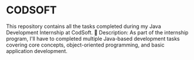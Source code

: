 # CODSOFT
This repository contains all the tasks completed during my Java Development Internship at CodSoft.     📌 Description: As part of the internship program, I'll have to completed multiple Java-based development tasks covering core concepts, object-oriented programming, and basic application development.
